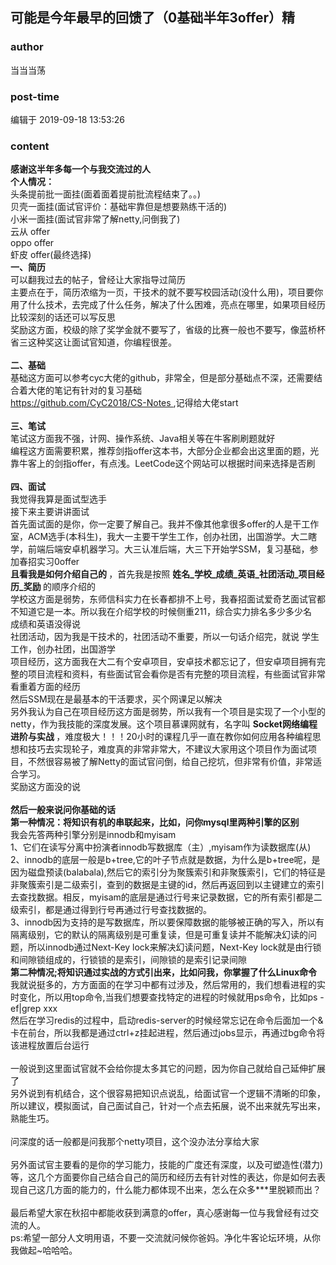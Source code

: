 ## 可能是今年最早的回馈了（0基础半年3offer）精
### author 
当当当荡
### post-time 

编辑于  2019-09-18 13:53:26
### content 
<div class="post-topic-des nc-post-content">
 <div>
  <strong>
   感谢这半年多每一个与我交流过的人
  </strong>
 </div>
 <div>
  <strong>
   个人情况：
  </strong>
 </div>
 <div>
  头条提前批一面挂(面着面着提前批流程结束了。。)
 </div>
 <div>
  贝壳一面挂(面试官评价：基础牢靠但是想要熟练干活的)
 </div>
 <div>
  小米一面挂(面试官非常了解netty,问倒我了)
 </div>
 <div>
  云从 offer
 </div>
 <div>
  oppo offer
 </div>
 <div>
  虾皮 offer(最终选择)
 </div>
 <div>
  <strong>
   一、简历
  </strong>
 </div>
 <div>
  可以翻我过去的帖子，曾经让大家指导过简历
 </div>
 <div>
  主要点在于，简历浓缩为一页，干技术的就不要写校园活动(没什么用)，项目要你用了什么技术，去完成了什么任务，解决了什么困难，亮点在哪里，如果项目经历比较深刻的话还可以写反思
 </div>
 <div>
  奖励这方面，校级的除了奖学金就不要写了，省级的比赛一般也不要写，像蓝桥杯省三这种奖这让面试官知道，你编程很差。
 </div>
 <div>
  <br/>
 </div>
 <div>
  <strong>
   二、基础
  </strong>
 </div>
 <div>
  基础这方面可以参考cyc大佬的github，非常全，但是部分基础点不深，还需要结合着大佬的笔记有针对的复习基础
 </div>
 <div>
  <a href="https://github.com/CyC2018/CS-Notes" target="_blank">
   https://github.com/CyC2018/CS-Notes
  </a>
  ,记得给大佬start
  <br/>
 </div>
 <div>
  <br/>
 </div>
 <div>
  <strong>
   三、笔试
  </strong>
 </div>
 <div>
  笔试这方面我不强，计网、操作系统、Java相关等在牛客刷刷题就好
 </div>
 <div>
  编程这方面需要积累，推荐剑指offer这本书，大部分企业都会出这里面的题，光靠牛客上的剑指offer，有点浅。LeetCode这个网站可以根据时间来选择是否刷
 </div>
 <div>
  <br/>
 </div>
 <div>
  <strong>
   四、面试
  </strong>
 </div>
 <div>
  我觉得我算是面试型选手
 </div>
 <div>
  接下来主要讲讲面试
 </div>
 <div>
  首先面试面的是你，你一定要了解自己。我并不像其他拿很多offer的人是干工作室，ACM选手(本科生)，我大一主要干学生工作，创办社团，出国游学。大二瞎学，前端后端安卓机器学习。大三认准后端，大三下开始学SSM，复习基础，参加春招实习0offer
 </div>
 <div>
  <strong>
   且看我是如何介绍自己的
  </strong>
  ，首先我是按照
  <strong>
   姓名_学校_成绩_英语_社团活动_项目经历_奖励
  </strong>
  的顺序介绍的
 </div>
 <div>
  学校这方面是弱势，东师信科实力在长春都排不上号，我春招面试爱奇艺面试官都不知道它是一本。所以我在介绍学校的时候侧重211，综合实力排名多少多少名
 </div>
 <div>
  成绩和英语没得说
 </div>
 <div>
  社团活动，因为我是干技术的，社团活动不重要，所以一句话介绍完，就说
  <span>
   学生工作，创办社团，出国游学
  </span>
 </div>
 <div>
  <span>
   项目经历，这方面我在大二有个安卓项目，安卓技术都忘记了，但安卓项目拥有完整的项目流程和资料，有些面试官会看你是否有完整的项目流程，有些面试官非常看重着方面的经历
  </span>
 </div>
 <div>
  <span>
   然后SSM现在是最基本的干活要求，买个网课足以解决
  </span>
 </div>
 <div>
  <span>
   另外我认为自己在项目经历这方面是弱势，所以我有一个项目是实现了一个小型的netty，作为我技能的深度发展。这个项目慕课网就有，名字叫
   <strong>
    Socket网络编程进阶与实战
   </strong>
   ，难度极大！！！20小时的课程几乎一直在教你如何应用各种编程思想和技巧去实现轮子，难度真的非常非常大，不建议大家用这个项目作为面试项目，不然很容易被了解Netty的面试官问倒，给自己挖坑，但非常有价值，非常适合学习。
  </span>
 </div>
 <div>
  奖励这方面没的说
 </div>
 <div>
  <br/>
 </div>
 <div>
  <strong>
   然后一般来说问你基础的话
  </strong>
 </div>
 <div>
  <b>
   第一种情况：将知识有机的串联起来，比如，问你mysql里两种引擎的区别
  </b>
 </div>
 <div>
  我会先答两种引擎分别是innodb和myisam
 </div>
 <div>
  1、它们在读写分离中扮演者innodb写数据库（主）,myisam作为读数据库(从)
 </div>
 <div>
  2、innodb的底层一般是b+tree,它的叶子节点就是数据，为什么是b+tree呢，是因为磁盘预读(balabala),然后它的索引分为聚簇索引和非聚簇索引，它们的特征是非聚簇索引是二级索引，查到的数据是主键的id，然后再返回到以主键建立的索引去查找数据。相反，myisam的底层是通过行号来记录数据，它的所有索引都是二级索引，都是通过得到行号再通过行号查找数据的。
 </div>
 <div>
  3、innodb因为支持的是写数据库，所以要保障数据的能够被正确的写入，所以有隔离级别，它的默认的隔离级别是可重复读，但是可重复读并不能解决幻读的问题，所以innodb通过Next-Key lock来解决幻读问题，Next-Key lock就是由行锁和间隙锁组成的，行锁锁的是索引，间隙锁的是索引记录间隙
 </div>
 <div>
  <b>
   第二种情况;将知识通过实战的方式引出来，比如问我，你掌握了什么Linux命令
  </b>
 </div>
 <div>
  我就说挺多的，方方面面的在学习中都有过涉及，然后常用的，我们想看进程的实时变化，所以用top命令,当我们想要查找特定的进程的时候就用ps命令，比如ps -ef|grep xxx
 </div>
 <div>
  然后在学习redis的过程中，启动redis-server的时候经常忘记在命令后面加一个&amp;卡在前台，所以我都是通过ctrl+z挂起进程，然后通过jobs显示，再通过bg命令将该进程放置后台运行
 </div>
 <div>
  <b>
   <br/>
  </b>
 </div>
 <div>
  一般说到这里面试官就不会给你提太多其它的问题，因为你自己就给自己延伸扩展了
 </div>
 <div>
  另外说到有机结合，这个很容易把知识点说乱，给面试官一个逻辑不清晰的印象，所以建议，模拟面试，自己面试自己，针对一个点去拓展，说不出来就先写出来，熟能生巧。
 </div>
 <div>
  <br/>
 </div>
 <div>
  问深度的话一般都是问我那个netty项目，这个没办法分享给大家
 </div>
 <div>
  <br/>
 </div>
 <div>
  另外面试官主要看的是你的学习能力，技能的广度还有深度，以及可塑造性(潜力)等，这几个方面要你自己结合自己的简历和经历去有针对性的表达，你是如何去表现自己这几方面的能力的，什么能力都体现不出来，怎么在众多***里脱颖而出？
 </div>
 <div>
  <br/>
 </div>
 <div>
  最后希望大家在秋招中都能收获到满意的offer，真心感谢每一位与我曾经有过交流的人。
 </div>
 <div>
  ps:希望一部分人文明用语，不要一交流就问候你爸妈。净化牛客论坛环境，从你我做起~哈哈哈。
 </div>
 <div>
  <b>
  </b>
  <p style="color: rgb(73,73,73);text-indent: -21.0pt;">
   <br/>
  </p>
 </div>
 <div>
  <br/>
 </div>
</div>
